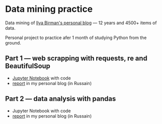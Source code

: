 # Data mining practice
Data mining of [Ilya Birman's personal blog](https://ilyabirman.ru/meanwhile/) — 12 years and 4500+ items of data.

Personal project to practice afer 1 month of studying Python from the ground.

## Part 1 — web scrapping with requests, re and BeautifulSoup
- [Jupyter Notebook](https://github.com/Sasha-Mikhailov/Birman-scrapping/blob/master/Part%202%20-%20Analysis%20with%20Pandas.ipynb) with code
- [report](https://sashamikhailov.ru/blog/all/python-web-scraping/) in my personal blog (in Russain)

## Part 2 — data analysis with pandas
- Jupyter Notebook with code
- [report](https://sashamikhailov.ru/blog/all/birman-vs-pandas/) in my personal blog (in Russain)



